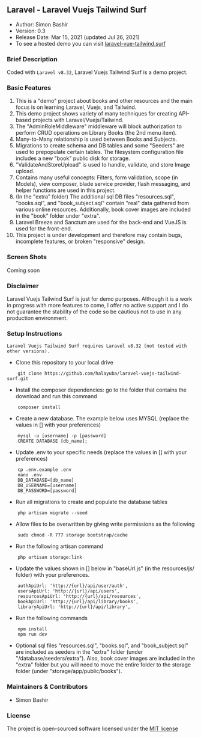 ## Laravel - Laravel Vuejs Tailwind Surf

- Author: Simon Bashir
- Version: 0.3
- Release Date: Mar 15, 2021 (updated Jul 26, 2021)
- To see a hosted demo you can visit [laravel-vue-tailwind.surf](http://laravel-vue-tailwind.surf)

### Brief Description
Coded with `Laravel v8.32`, Laravel Vuejs Tailwind Surf is a demo project.

### Basic Features
1. This is a "demo" project about books and other resources and the main focus is on learning Laravel, Vuejs, and Tailwind.
2. This demo project shows variety of many techniques for creating API-based projects with Laravel/Vuejs/Tailwind.
3. The "AdminRoleMiddleware" middleware will block authorization to perform CRUD operations on Library Books (the 2nd menu item).
4. Many-to-Many relationship is used between Books and Subjects.
5. Migrations to create schema and DB tables and some "Seeders" are used to prepopulate certain tables. The filesystem configuration file includes a new "book" public disk for storage.
6. "ValidateAndStoreUpload" is used to handle, validate, and store Image upload.
7. Contains many useful concepts: Filters, form validation, scope (in Models), view composer, blade service provider, flash messaging, and helper functions are used in this project.
8. (In the "extra" folder) The additional sql DB files "resources.sql", "books.sql", and "book_subject.sql" contain "real" data gathered from various online resources.  Additionally, book cover images are included in the "book" folder under "extra".
9. Laravel Breeze and Sanctum are used for the back-end and VueJS is used for the front-end.
10. This project is under development and therefore may contain bugs, incomplete features, or broken "responsive" design.

### Screen Shots
Coming soon

### Disclaimer
Laravel Vuejs Tailwind Surf is just for demo purposes. Although it is a work in progress with more features to come, I offer no active support and I do not guarantee the stability of the code so be cautious not to use in any production environment.

### Setup Instructions
```
Laravel Vuejs Tailwind Surf requires Laravel v8.32 (not tested with other versions).
```

* Clone this repository to your local drive
~~~
    git clone https://github.com/halayuba/laravel-vuejs-tailwind-surf.git
~~~
* Install the composer dependencies: go to the folder that contains the download and run this command
~~~
    composer install
~~~
* Create a new database. The example below uses MYSQL (replace the values in [] with your preferences)
~~~
    mysql -u [username] -p [password]
    CREATE DATABASE [db_name];
~~~
* Update .env to your specific needs (replace the values in [] with your preferences)
~~~
    cp .env.example .env
    nano .env
    DB_DATABASE=[db_name]
    DB_USERNAME=[username]
    DB_PASSWORD=[password]
~~~
* Run all migrations to create and populate the database tables
~~~
    php artisan migrate --seed
~~~
* Allow files to be overwritten by giving write permissions as the following
~~~
    sudo chmod -R 777 storage bootstrap/cache
~~~
* Run the following artisan command
~~~
    php artisan storage:link
~~~
* Update the values shown in [] below in "baseUrl.js" (in the resources/js/ folder) with your preferences.
~~~
    authApiUrl: 'http://{url}/api/user/auth',
    usersApiUrl: 'http://{url}/api/users',
    resourcesApiUrl: 'http://{url}/api/resources',
    bookApiUrl: 'http://{url}/api/library/books',
    libraryApiUrl: 'http://{url}/api/library',
~~~
* Run the following commands
~~~
    npm install
    npm run dev
~~~
* Optional sql files "resources.sql", "books.sql", and "book_subject.sql" are included as seeders in the "extra" folder (under "/database/seeders/extra").  Also, book cover images are included in the "extra" folder but you will need to move the entire folder to the storage folder (under "storage/app/public/books").


### Maintainers & Contributors
- Simon Bashir

### License
The project is open-sourced software licensed under the [MIT license](http://opensource.org/licenses/MIT)

